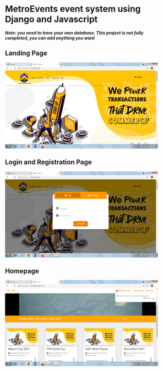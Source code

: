 # MetroEvents event system using Django and Javascript

***Note: you need to have your own database, This project is not fully completed, you can add anything you want***

## Landing Page
![alt text](https://raw.githubusercontent.com/kaizerxcx/MetroEvents/main/Landing%20Page.png?token=AQFWOUUZ34TZQZ64JWMYT3LAM4J2Q)

## Login and Registration Page
![alt text](https://raw.githubusercontent.com/kaizerxcx/MetroEvents/main/LoginAndRegistration.png?token=AQFWOUT2K6THKIWTODGI2P3AM4J7M)

## Homepage
![alt text](https://raw.githubusercontent.com/kaizerxcx/MetroEvents/main/Homepage.png?token=AQFWOUVQXRWSBS7U37YUBHLBHXTYA)



